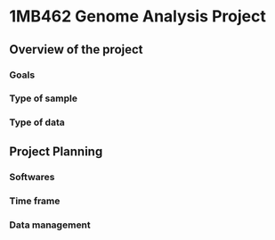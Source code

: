 # 1MB462 Genome Analysis Project 
## Overview of the project 
### Goals
### Type of sample
### Type of data
## Project Planning
### Softwares
### Time frame
### Data management
